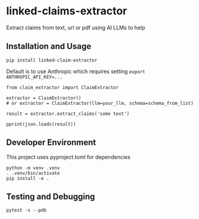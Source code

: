 # linked-claims-extractor
Extract claims from text, url or pdf using AI LLMs to help

## Installation and Usage

`pip install linked-claim-extractor`

Default is to use Anthropic which requires setting
`export ANTHROPIC_API_KEY=...`

```
from claim_extractor import ClaimExtractor

extractor = ClaimExtractor()
# or extractor = ClaimExtractor(llm=your_llm, schema=schema_from_list)

result = extractor.extract_claims('some text')

pprint(json.loads(result))
```

## Developer Environment

This project uses pyproject.toml for dependencies

```
python -m venv .venv
. .venv/bin/activate
pip install -e .
```

## Testing and Debugging

```
pytest -s --pdb
```
